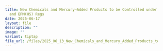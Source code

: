 ```yaml
---
title: New Chemicals and Mercury–Added Products to be Controlled under the EPMA
  and EPM(HS) Regs
date: 2025-06-17
layout: file
description: ""
image: ""
variant: tiptap
file_url: /files/2025_06_13_New_Chemicals_and_Mercury_Added_Products_to_be_Controlled_under_the_EPMA_and_EPM_HS__Regs.pdf
---
```


